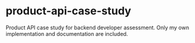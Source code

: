 # product-api-case-study
Product API case study for backend developer assessment. Only my own implementation and documentation are included.
